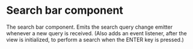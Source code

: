 # Search bar component

The search bar component. Emits the search query change emitter whenever a new query is received. (Also adds an event listener, after the view is initialized, to perform a search when the ENTER key is pressed.)
